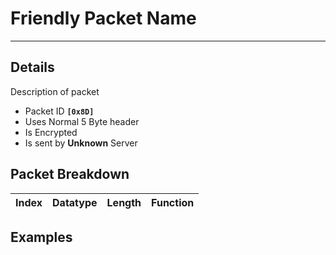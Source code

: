 # Friendly Packet Name #

---


## Details ##

Description of packet
  * Packet ID **`[0x8D]`**
  * Uses Normal 5 Byte header
  * Is Encrypted
  * Is sent by **Unknown** Server

## Packet Breakdown ##
| Index | Datatype | Length | Function |
|:------|:---------|:-------|:---------|

## Examples ##